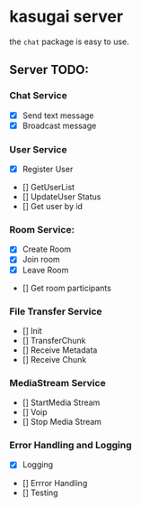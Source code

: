 # kasugai server

the `chat` package is easy to use.


## Server TODO:

### Chat Service
- [X] Send text message
- [X] Broadcast message

### User Service
- [X] Register User
- [] GetUserList
- [] UpdateUser Status
- [] Get user by id

### Room Service:
- [X] Create Room
- [X] Join room
- [X] Leave Room
- [] Get room participants

### File Transfer Service
- [] Init
- [] TransferChunk
- [] Receive Metadata
- [] Receive Chunk

### MediaStream Service
- [] StartMedia Stream
- [] Voip
- [] Stop Media Stream

### Error Handling and Logging
- [X] Logging
- [] Errror Handling
- [] Testing